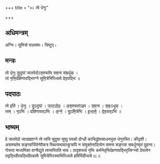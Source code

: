 +++
title = "०८ त्वे धेनुः"

+++
## अधिमन्त्रम्
अग्निः। सुमित्रो वाध्र्यश्वः। त्रिष्टुप्।

## मन्त्रः
त्वे धे॒नुः सु॒दुघा॑ जातवेदोऽस॒श्चते॑व सम॒ना स॑ब॒र्धुक् ।  
त्वं नृभि॒र्दक्षि॑णावद्भिरग्ने सुमि॒त्रेभि॑रिध्यसे देव॒यद्भिः॑ ॥

## पदपाठः
त्वे इति॑ । धे॒नुः । सु॒ऽदुघा॑ । जा॒त॒ऽवे॒दः॒ । अ॒स॒श्चता॑ऽइव । स॒म॒ना । स॒बः॒ऽधुक् ।  
त्वम् । नृऽभिः॑ । दक्षि॑णावत्ऽभिः । अ॒ग्ने॒ । सु॒ऽमि॒त्रेभिः॑ । इ॒ध्य॒से॒ । दे॒व॒यत्ऽभिः॑ ॥

## भाष्यम्
हे जातवेदो जातप्रज्ञाग्ने त्वे त्वयि सुदुघा सुष्ठु पयसो दोग्ध्री काचिद्धोमसाधनभुता धेनुरस्ति। कीदृशी। असश्चतेव सङ्गवर्जितेनेवैकत्र स्थित्यभावात्कुत्रापि न संयुक्तेनादित्येन समना सङ्गता सबर्धुगमृतं दुहाना। गोरूपा माध्यमिका वाग्वैद्युते त्वय्यस्तिति भावः। तादृशस्त्वं नृभिः कर्मनेतृभिर्दक्षणावद्भिरृत्विग्भ्यो देयत्वेन तद्वद्भिर्देवयद्भिर्देवकामैः सुमित्रेभिरस्माभिरिध्यसे हविर्भिर्दीप्यसे॥८॥